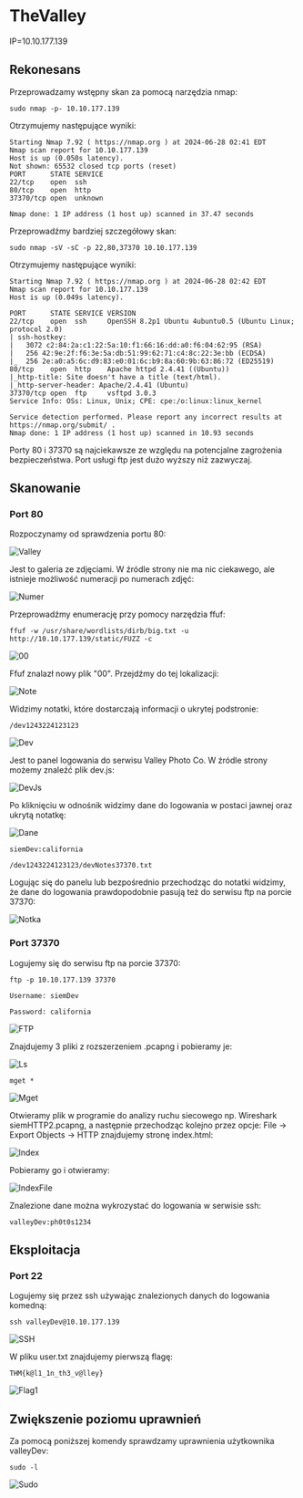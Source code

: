 # TheValley
IP=10.10.177.139

## Rekonesans
Przeprowadzamy wstępny skan za pomocą narzędzia nmap:

```
sudo nmap -p- 10.10.177.139 
```

Otrzymujemy następujące wyniki:

```
Starting Nmap 7.92 ( https://nmap.org ) at 2024-06-28 02:41 EDT
Nmap scan report for 10.10.177.139
Host is up (0.050s latency).
Not shown: 65532 closed tcp ports (reset)
PORT      STATE SERVICE
22/tcp    open  ssh
80/tcp    open  http
37370/tcp open  unknown

Nmap done: 1 IP address (1 host up) scanned in 37.47 seconds

```

Przeprowadźmy bardziej szczegółowy skan:

```
sudo nmap -sV -sC -p 22,80,37370 10.10.177.139  
```

Otrzymujemy następujące wyniki:

```
Starting Nmap 7.92 ( https://nmap.org ) at 2024-06-28 02:42 EDT
Nmap scan report for 10.10.177.139
Host is up (0.049s latency).

PORT      STATE SERVICE VERSION
22/tcp    open  ssh     OpenSSH 8.2p1 Ubuntu 4ubuntu0.5 (Ubuntu Linux; protocol 2.0)
| ssh-hostkey: 
|   3072 c2:84:2a:c1:22:5a:10:f1:66:16:dd:a0:f6:04:62:95 (RSA)
|   256 42:9e:2f:f6:3e:5a:db:51:99:62:71:c4:8c:22:3e:bb (ECDSA)
|_  256 2e:a0:a5:6c:d9:83:e0:01:6c:b9:8a:60:9b:63:86:72 (ED25519)
80/tcp    open  http    Apache httpd 2.4.41 ((Ubuntu))
|_http-title: Site doesn't have a title (text/html).
|_http-server-header: Apache/2.4.41 (Ubuntu)
37370/tcp open  ftp     vsftpd 3.0.3
Service Info: OSs: Linux, Unix; CPE: cpe:/o:linux:linux_kernel

Service detection performed. Please report any incorrect results at https://nmap.org/submit/ .
Nmap done: 1 IP address (1 host up) scanned in 10.93 seconds
```

Porty 80 i 37370 są najciekawsze ze względu na potencjalne zagrożenia bezpieczeństwa. Port usługi ftp jest dużo wyższy niż zazwyczaj.

## Skanowanie

### Port 80
Rozpoczynamy od sprawdzenia portu 80:

![Valley](img/Valley.JPG)

Jest to galeria ze zdjęciami.  W źródle strony nie ma nic ciekawego, ale istnieje możliwość numeracji po numerach zdjęć:

![Numer](img/Numer.JPG)

Przeprowadźmy enumerację przy pomocy narzędzia ffuf:

```
ffuf -w /usr/share/wordlists/dirb/big.txt -u http://10.10.177.139/static/FUZZ -c 
```

![00](img/00.JPG)

Ffuf znalazł nowy plik "00". Przejdźmy do tej lokalizacji:

![Note](img/Note.JPG)

Widzimy notatki, które dostarczają informacji o ukrytej podstronie:

```
/dev1243224123123
```

![Dev](img/Dev.JPG)

Jest to panel logowania do serwisu Valley Photo Co. W źródle strony możemy znaleźć plik dev.js:

![DevJs](img/DevJs.JPG)

Po kliknięciu w odnośnik widzimy dane do logowania w postaci jawnej oraz ukrytą notatkę:

![Dane](img/Dane.JPG)

```
siemDev:california
```
```
/dev1243224123123/devNotes37370.txt
```

Logując się do panelu lub bezpośrednio przechodząc do notatki widzimy, że dane do logowania prawdopodobnie pasują też do serwisu ftp na porcie 37370:

![Notka](img/Notka.JPG)

### Port 37370

Logujemy się do serwisu ftp na porcie 37370:

```
ftp -p 10.10.177.139 37370
```
```
Username: siemDev
```
```
Password: california
```

![FTP](img/FTP.JPG)

Znajdujemy 3 pliki z rozszerzeniem .pcapng i pobieramy je:

![Ls](img/Ls.JPG)

```
mget *
```
![Mget](img/Mget.JPG)

Otwieramy plik w programie do analizy ruchu siecowego np. Wireshark siemHTTP2.pcapng, a następnie przechodząc kolejno przez opcje: File -> Export Objects -> HTTP znajdujemy stronę index.html:

![Index](img/Index.JPG)

Pobieramy go i otwieramy:

![IndexFile](img/IndexFile.JPG)

Znalezione dane można wykrozystać do logowania w serwisie ssh:

```
valleyDev:ph0t0s1234
```

## Eksploitacja

### Port 22

Logujemy się przez ssh używając znalezionych danych do logowania komedną:

```
ssh valleyDev@10.10.177.139
```

![SSH](img/SSH.JPG)

W pliku user.txt znajdujemy pierwszą flagę:

```
THM{k@l1_1n_th3_v@lley}
```

![Flag1](img/Flag1.JPG)

## Zwiększenie poziomu uprawnień

Za pomocą poniższej komendy sprawdzamy uprawnienia użytkownika valleyDev:

```
sudo -l
```

![Sudo](img/Sudo.JPG)






